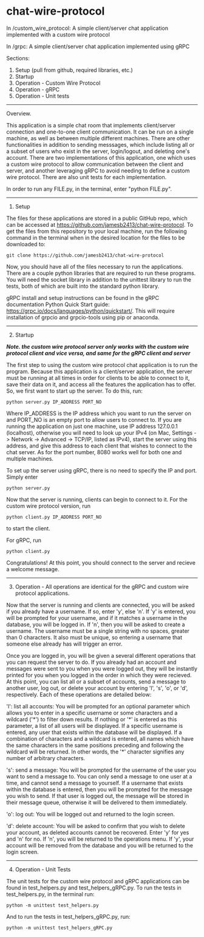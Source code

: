# chat-wire-protocol
In /custom_wire_protocol: A simple client/server chat application implemented with a custom wire protocol

In /grpc: A simple client/server chat application implemented using gRPC

Sections:
1. Setup (pull from github, required libraries, etc.)
2. Startup
3. Operation - Custom Wire Protocol
4. Operation - gRPC
5. Operation - Unit tests

-----------------------------------------------------------------------------------------------------------------------------------------------
Overview.

This application is a simple chat room that implements client/server connection and one-to-one client communication. It can be run on a single 
machine, as well as between multiple different machines. There are other functionalities in addition to sending messsages, which include listing 
all or a subset of users who exist in the server, login/logout, and deleting one's account. There are two implementations of this application, one 
which uses a custom wire protocol to allow communication between the client and server, and another leveraging gRPC to avoid needing to define a 
custom wire protocol. There are also unit tests for each implementation.

In order to run any FILE.py, in the terminal, enter "python FILE.py".

-----------------------------------------------------------------------------------------------------------------------------------------------
1. Setup

The files for these applications are stored in a public GitHub repo, which can be accessed at https://github.com/jamesb2413/chat-wire-protocol.
To get the files from this repository to your local machine, run the following command in the terminal when in the desired location for the files 
to be downloaded to:

    git clone https://github.com/jamesb2413/chat-wire-protocol

Now, you should have all of the files necessary to run the applications. There are a couple python libraries that are required to run these 
programs. You will need the socket library in addition to the unittest library to run the tests, both of which are built into the standard python 
library.

gRPC install and setup instructions can be found in the gRPC documentation Python Quick Start guide: 
https://grpc.io/docs/languages/python/quickstart/. This will require installation of grpcio and grpcio-tools using pip or anaconda.

-----------------------------------------------------------------------------------------------------------------------------------------------
2. Startup

***Note. the custom wire protocol server only works with the custom wire protocol client and vice versa, and same for the gRPC client and server***

The first step to using the custom wire protocol chat application is to run the program. Because this application is a client/server application, 
the server must be running at all times in order for clients to be able to connect to it, save their data on it, and access all the features the 
application has to offer. So, we first want to start up the server. To do this, run:

    python server.py IP_ADDRESS PORT_NO

Where IP_ADDRESS is the IP address which you want to run the server on and PORT_NO is an empty port to allow users to connect to. If you are 
running the application on just one machine, use IP address 127.0.0.1 (localhost), otherwise you will need to look up your IPv4 (on Mac, Settings ->
Network -> Advanced -> TCP/IP, listed as IPv4), start the server using this address, and give this address to each client that wishes to connect to 
the chat server. As for the port number, 8080 works well for both one and multiple machines. 

To set up the server using gRPC, there is no need to specify the IP and port. Simply enter

    python server.py

Now that the server is running, clients can begin to connect to it. For the custom wire protocol version, run

    python client.py IP_ADDRESS PORT_NO

to start the client. 

For gRPC, run

    python client.py
    
Congratulations! At this point, you should connect to the server and recieve a welcome message. 

-----------------------------------------------------------------------------------------------------------------------------------------------
3. Operation - All operations are identical for the gRPC and custom wire protocol applications.

Now that the server is running and clients are connected, you will be asked if you already have a username. If so, enter 'y', else 'n'. If 'y' 
is entered, you will be prompted for your username, and if it matches a username in the database, you will be logged in. If 'n', then you will 
be asked to create a username. The username must be a single string with no spaces, greater than 0 characters. It also must be unique, so 
entering a username that someone else already has will trigger an error.

Once you are logged in, you will be given a several different operations that you can request the server to do. If you already had an account 
and messages were sent to you when you were logged out, they will be instantly printed for you when you logged in the order in which they were 
recieved. At this point, you can list all or a subset of accounts, send a message to another user, log out, or delete your account by entering 
'l', 's', 'o', or 'd', respectively. Each of these operations are detailed below:

'l': list all accounts: You will be prompted for an optional parameter which allows you to enter in a specific username or some characters and a 
wildcard ('\*') to filter down results. If nothing or '\*' is entered as this parameter, a list of all users will be displayed. If a specific username is 
entered, any user that exists within the database will be displayed. If a combination of characters and a wildcard is entered, all names which have 
the same characters in the same positions preceding and following the wildcard will be returned. In other words, the '\*' character signifies any
number of arbitrary characters.

's': send a message: You will be prompted for the username of the user you want to send a message to. You can only send a message to one user at 
a time, and cannot send a message to yourself. If a username that exists within the database is entered, then you will be prompted for the message 
you wish to send. If that user is logged out, the message will be stored in their message queue, otherwise it will be delivered to them immediately.

'o': log out: You will be logged out and returned to the login screen.

'd': delete account: You will be asked to confirm that you wish to delete your account, as deleted accounts cannot be recovered. Enter 'y' for yes 
and 'n' for no. If 'n', you will be returned to the operations menu. If 'y', your account will be removed from the database and you will be 
returned to the login screen. 

-----------------------------------------------------------------------------------------------------------------------------------------------
4. Operation - Unit Tests

The unit tests for the custom wire protocol and gRPC applications can be found in test_helpers.py and test_helpers_gRPC.py. To run the tests in 
test_helpers.py, in the terminal run:

    python -m unittest test_helpers.py

And to run the tests in test_helpers_gRPC.py, run:

    python -m unittest test_helpers_gRPC.py


